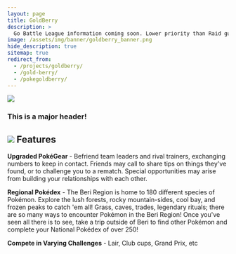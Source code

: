 ```yaml
---
layout: page
title: GoldBerry
description: >
  Go Battle League information coming soon. Lower priority than Raid guides and teambuilding.
image: /assets/img/banner/goldberry_banner.png
hide_description: true
sitemap: true
redirect_from:
  - /projects/goldberry/
  - /gold-berry/
  - /pokegoldberry/
---
```


![](http://matohub.com/assets/img/banner/goldberry_banner.png)
### This is a major header!

## ![](http://matohub.com/assets/img/goldberry/pichu.png) Features
**Upgraded PokéGear** - Befriend team leaders and rival trainers, exchanging numbers to keep in contact. Friends may call to share tips on things they've found, or to challenge you to a rematch. Special opportunities may arise from building your relationships with each other.

**Regional Pokédex** - The Beri Region is home to 180 different species of Pokémon. Explore the lush forests, rocky mountain-sides, cool bay, and frozen peaks to catch 'em all! Grass, caves, trades, legendary rituals; there are so many ways to encounter Pokémon in the Beri Region! Once you've seen all there is to see, take a trip outside of Beri to find other Pokémon and complete your National Pokédex of over 250!

**Compete in Varying Challenges** - Lair, Club cups, Grand Prix, etc
